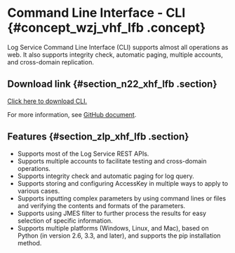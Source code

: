# Command Line Interface - CLI {#concept_wzj_vhf_lfb .concept}

Log Service Command Line Interface \(CLI\) supports almost all operations as web. It also supports integrity check, automatic paging, multiple accounts, and cross-domain replication.

## Download link {#section_n22_xhf_lfb .section}

[Click here to download CLI.](https://aliyun-log-cli.readthedocs.io/en/latest/README_CN.html#安装)

For more information, see [GitHub document](https://aliyun-log-cli.readthedocs.io/en/latest/README_CN.html).

## Features {#section_zlp_xhf_lfb .section}

-   Supports most of the Log Service REST APIs.
-   Supports multiple accounts to facilitate testing and cross-domain operations.
-   Supports integrity check and automatic paging for log query.
-   Supports storing and configuring AccessKey in multiple ways to apply to various cases.
-   Supports inputting complex parameters by using command lines or files and verifying the contents and formats of the parameters.
-   Supports using JMES filter to further process the results for easy selection of specific information.
-   Supports multiple platforms \(Windows, Linux, and Mac\), based on Python \(in version 2.6, 3.3, and later\), and supports the pip installation method.

